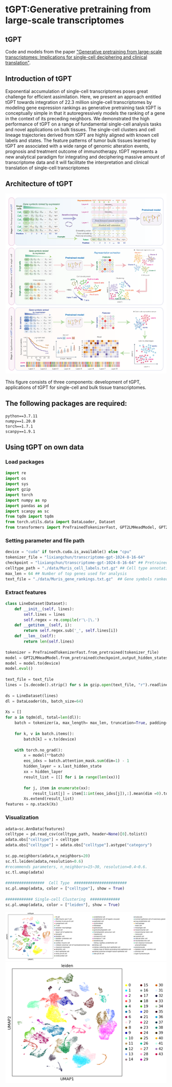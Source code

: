 # tGPT:Generative pretraining from large-scale transcriptomes 

## tGPT

Code and models from the paper ["Generative pretraining from large-scale transcriptomes: Implications for single-cell deciphering and clinical translation"](https://www.biorxiv.org/content/10.1101/2022.01.31.478596v1.full).

## Introduction of tGPT

Exponential accumulation of single-cell transcriptomes poses great challenge for efficient assimilation. Here, we present an approach entitled tGPT towards integration of 22.3 million single-cell transcriptomes by modeling gene expression rankings as generative pretraining task tGPT is conceptually simple in that it autoregressively models the ranking of a gene in the context of its preceding neighbors. We demonstrated the high performance of tGPT on a range of fundamental single-cell analysis tasks and novel applications on bulk tissues. The single-cell clusters and cell lineage trajectories derived from tGPT are highly aligned with known cell labels and states. The feature patterns of tumor bulk tissues learned by tGPT are associated with a wide range of genomic alteration events, prognosis and treatment outcome of immunotherapy. tGPT represents a new analytical paradigm for integrating and deciphering massive amount of transcriptome data and it will facilitate the interpretation and clinical translation of single-cell transcriptomes

 

## Architecture of tGPT

![image](./figures/main.png)

This figure consists of three components: development of tGPT, applications of tGPT for single-cell and bulk tissue transcriptomes. 




## The following packages are required:

```
python==3.7.11 
numpy==1.20.0
torch==1.7.1
scanpy==1.9.1
```


## Using tGPT on own data

### Load packages


```python
import re
import os
import sys
import gzip
import torch
import numpy as np
import pandas as pd
import scanpy as sc
from tqdm import tqdm
from torch.utils.data import DataLoader, Dataset
from transformers import PreTrainedTokenizerFast, GPT2LMHeadModel, GPT2Model
```


### Setting parameter and file path


```python
device = "cuda" if torch.cuda.is_available() else "cpu" 
tokenizer_file = "lixiangchun/transcriptome-gpt-1024-8-16-64" 
checkpoint = "lixiangchun/transcriptome-gpt-1024-8-16-64" ## Pretrained model
celltype_path = "./data/Muris_cell_labels.txt.gz" ## Cell type annotation
max_len = 64 ## Number of top genes used for analysis
text_file = "./data/Muris_gene_rankings.txt.gz"  ## Gene symbols ranked by exprssion counts
```



### Extract features

```python
class LineDataset(Dataset):
    def __init__(self, lines):
        self.lines = lines
        self.regex = re.compile(r'\-|\.')
    def __getitem__(self, i):
        return self.regex.sub('_', self.lines[i])
    def __len__(self):
        return len(self.lines)

tokenizer = PreTrainedTokenizerFast.from_pretrained(tokenizer_file)
model = GPT2LMHeadModel.from_pretrained(checkpoint,output_hidden_states = True).transformer
model = model.to(device)
model.eval()

text_file = text_file
lines = [s.decode().strip() for s in gzip.open(text_file, "r").readlines()]

ds = LineDataset(lines)
dl = DataLoader(ds, batch_size=64)

Xs = []
for a in tqdm(dl, total=len(dl)):
    batch = tokenizer(a, max_length= max_len, truncation=True, padding=True, return_tensors="pt")

    for k, v in batch.items():
        batch[k] = v.to(device)

    with torch.no_grad():
        x = model(**batch)
        eos_idxs = batch.attention_mask.sum(dim=1) - 1
        hidden_layer = x.last_hidden_state
        xx = hidden_layer
        result_list = [[] for i in range(len(xx))]

        for j, item in enumerate(xx):
            result_list[j] = item[1:int(eos_idxs[j]),:].mean(dim =0).tolist()
        Xs.extend(result_list)
features = np.stack(Xs)
```

### Visualization

```python
adata=sc.AnnData(features)
celltype = pd.read_csv(celltype_path, header=None)[0].tolist()
adata.obs["celltype"] = celltype
adata.obs["celltype"] = adata.obs["celltype"].astype("category")

sc.pp.neighbors(adata,n_neighbors=20)
sc.tl.leiden(adata,resolution=0.6)
#recommends parameters, n_neighbors=15~30, resolution=0.4~0.6.
sc.tl.umap(adata)

#################  Cell Type  #######################
sc.pl.umap(adata, color = ["celltype"], show = True)

############ Single-cell Clustering  #############
sc.pl.umap(adata, color = ["leiden"], show = True)
```
![image](./figures/umapcelltype.png)
![image](./figures/umapleiden.png)

